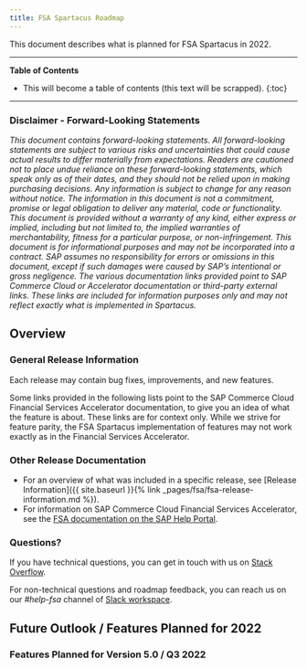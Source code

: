 ```yaml
---
title: FSA Spartacus Roadmap
---
```


This document describes what is planned for FSA Spartacus in 2022.

***

**Table of Contents**

- This will become a table of contents (this text will be scrapped).
{:toc}

***
  
### Disclaimer - Forward-Looking Statements

*This document contains forward-looking statements. 
All forward-looking statements are subject to various risks and uncertainties that could cause actual results to differ materially from expectations. 
Readers are cautioned not to place undue reliance on these forward-looking statements, which speak only as of their dates, and they should not be relied upon in making purchasing decisions. 
Any information is subject to change for any reason without notice. 
The information in this document is not a commitment, promise or legal obligation to deliver any material, code or functionality.  
This document is provided without a warranty of any kind, either express or implied, including but not limited to, the implied warranties of merchantability, fitness for a particular purpose, or non-infringement. 
This document is for informational purposes and may not be incorporated into a contract. SAP assumes no responsibility for errors or omissions in this document, except if such damages were caused by SAP’s intentional or gross negligence. 
The various documentation links provided point to SAP Commerce Cloud or Accelerator documentation or third-party external links. 
These links are included for information purposes only and may not reflect exactly what is implemented in Spartacus.*
  
## Overview

### General Release Information

Each release may contain bug fixes, improvements, and new features.

Some links provided in the following lists point to the SAP Commerce Cloud Financial Services Accelerator documentation, to give you an idea of what the feature is about. 
These links are for context only. 
While we strive for feature parity, the FSA Spartacus implementation of features may not work exactly as in the Financial Services Accelerator.

### Other Release Documentation

- For an overview of what was included in a specific release, see [Release Information]({{ site.baseurl }}{% link _pages/fsa/fsa-release-information.md %}).
- For information on SAP Commerce Cloud Financial Services Accelerator, see the [FSA documentation on the SAP Help Portal](https://help.sap.com/viewer/product/FINANCIAL_SERVICES_ACCELERATOR/2102/en-US).
  
### Questions?

If you have technical questions, you can get in touch with us on [Stack Overflow](https://stackoverflow.com/questions/tagged/spartacus-storefront).
  
For non-technical questions and roadmap feedback, you can reach us on our *#help-fsa* channel of [Slack workspace](https://join.slack.com/t/spartacus-storefront/shared_invite/zt-jekftqo0-HP6xt6IF~ffVB2cGG66fcQ).

## Future Outlook / Features Planned for 2022

### Features Planned for Version 5.0 / Q3 2022


